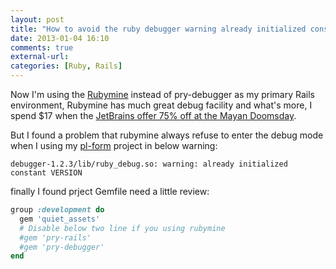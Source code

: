 ```yaml
---
layout: post
title: "How to avoid the ruby debugger warning already initialized constant VERSION in Rubymine"
date: 2013-01-04 16:10
comments: true
external-url:
categories: [Ruby, Rails]
---
```

Now I'm using the [Rubymine](http://www.jetbrains.com/ruby/) instead of pry-debugger as my primary Rails environment, Rubymine has much great debug facility and what's more, I spend $17 when the [JetBrains offer 75% off at the Mayan Doomsday](http://www.quora.com/JetBrains/How-many-units-did-JetBrains-sell-at-the-Mayan-Doomsday-sale).

But I found a problem that rubymine always refuse to enter the debug mode when I using my [pl-form](https://github.com/Eric-Guo/pl-form) project in below warning:

```
debugger-1.2.3/lib/ruby_debug.so: warning: already initialized constant VERSION
```

finally I found prject Gemfile need a little review:
```ruby
group :development do
  gem 'quiet_assets'
  # Disable below two line if you using rubymine
  #gem 'pry-rails'
  #gem 'pry-debugger'
end
```
